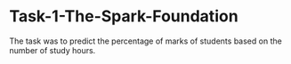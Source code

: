 # Task-1-The-Spark-Foundation
The task was to predict the percentage of marks of students based on the number of study hours.
